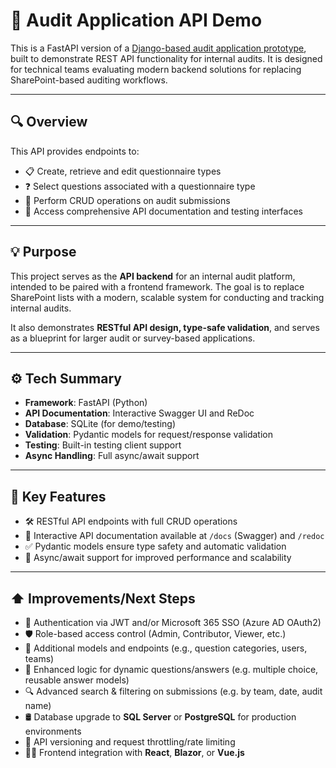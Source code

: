 # 📝 Audit Application API Demo
This is a FastAPI version of a [Django-based audit application prototype](https://github.com/JonathanH94/audit-app-django), built to demonstrate REST API functionality for internal audits. It is designed for technical teams evaluating modern backend solutions for replacing SharePoint-based auditing workflows.

---
## 🔍 Overview
This API provides endpoints to:
- 📋 Create, retrieve and edit questionnaire types
- ❓ Select questions associated with a questionnaire type
- 🧾 Perform CRUD operations on audit submissions
- 🧪 Access comprehensive API documentation and testing interfaces
---
## 💡 Purpose
This project serves as the **API backend** for an internal audit platform, intended to be paired with a frontend framework. The goal is to replace SharePoint lists with a modern, scalable system for conducting and tracking internal audits.

It also demonstrates **RESTful API design, type-safe validation**, and serves as a blueprint for larger audit or survey-based applications.

---
## ⚙️ Tech Summary
- **Framework**: FastAPI (Python)
- **API Documentation**: Interactive Swagger UI and ReDoc
- **Database**: SQLite (for demo/testing)
- **Validation**: Pydantic models for request/response validation
- **Testing**: Built-in testing client support
- **Async Handling**: Full async/await support
---
## 📎 Key Features
- 🛠️ RESTful API endpoints with full CRUD operations
- 🧪 Interactive API documentation available at `/docs` (Swagger) and `/redoc`
- ✅ Pydantic models ensure type safety and automatic validation
- 🔄 Async/await support for improved performance and scalability
---
## ⬆️ Improvements/Next Steps
- 🔐 Authentication via JWT and/or Microsoft 365 SSO (Azure AD OAuth2)
- 🛡️ Role-based access control (Admin, Contributor, Viewer, etc.)
- 🧩 Additional models and endpoints (e.g., question categories, users, teams)
- 🧠 Enhanced logic for dynamic questions/answers (e.g. multiple choice, reusable answer models)
- 🔍 Advanced search & filtering on submissions (e.g. by team, date, audit name)
- 🛢️ Database upgrade to **SQL Server** or **PostgreSQL** for production environments
- 🔁 API versioning and request throttling/rate limiting
- 🧑‍💻 Frontend integration with **React**, **Blazor**, or **Vue.js**



